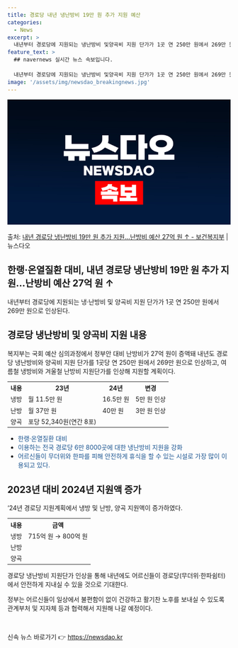 ```yaml
---
title: 경로당 내년 냉난방비 19만 원 추가 지원 예산
categories:
  - News
excerpt: >
  내년부터 경로당에 지원되는 냉난방비 및양곡비 지원 단가가 1곳 연 250만 원에서 269만 원으로 인상된다.…
feature_text: >
  ## navernews 실시간 뉴스 속보입니다.

  내년부터 경로당에 지원되는 냉난방비 및양곡비 지원 단가가 1곳 연 250만 원에서 269만 원으로 인상된다.…
image: '/assets/img/newsdao_breakingnews.jpg'
---
```


![뉴스다오 속보](/assets/img/newsdao_breakingnews.jpg)

<p>출처: <a href="https://newsdao.kr/2868" rel="dofollow">내년 경로당 냉난방비 19만 원 추가 지원…난방비 예산 27억 원 ↑ - 보건복지부</a> | 뉴스다오</p>

<h2>한랭·온열질환 대비, 내년 경로당 냉난방비 19만 원 추가 지원…난방비 예산 27억 원 ↑</h2>

<p data-ke-size="size16">내년부터 경로당에 지원되는 냉·난방비 및 양곡비 지원 단가가 1곳 연 250만 원에서 269만 원으로 인상된다.</p>

<h2 data-ke-size="size26">경로당 냉난방비 및 양곡비 지원 내용</h2>
<p data-ke-size="size16">복지부는 국회 예산 심의과정에서 정부안 대비 난방비가 27억 원이 증액돼 내년도 경로당 냉난방비와 양곡비 지원 단가를 1곳당 연 250만 원에서 269만 원으로 인상하고, 여름철 냉방비와 겨울철 난방비 지원단가를 인상해 지원할 계획이다.</p>

<table>
  <tr>
    <th>내용</th>
    <th>23년</th>
    <th>24년</th>
    <th>변경</th>
  </tr>
  <tr>
    <td>냉방</td>
    <td>월 11.5만 원</td>
    <td>16.5만 원</td>
    <td>5만 원 인상</td>
  </tr>
  <tr>
    <td>난방</td>
    <td>월 37만 원</td>
    <td>40만 원</td>
    <td>3만 원 인상</td>
  </tr>
  <tr>
    <td>양곡</td>
    <td>포당 52,340원(연간 8포)</td>
    <td></td>
    <td></td>
  </tr>
</table>

<ul>
  <li><span style="color: #1a5490;">한랭·온열질환 대비</span></li>
  <li><span style="color: #1a5490;">이용하는 전국 경로당 6만 8000곳에 대한 냉난방비 지원을 강화</span></li>
  <li><span style="color: #1a5490;">어르신들이 무더위와 한파를 피해 안전하게 휴식을 할 수 있는 시설로 가장 많이 이용되고 있다.</span></li>
</ul>

<h2 data-ke-size="size26">2023년 대비 2024년 지원액 증가</h2>
<p data-ke-size="size16">‘24년 경로당 지원계획에서 냉방 및 난방, 양곡 지원액이 증가하였다.</p>

<table>
  <tr>
    <th>내용</th>
    <th>금액</th>
  </tr>
  <tr>
    <td>냉방</td>
    <td>715억 원 → 800억 원</td>
  </tr>
  <tr>
    <td>난방</td>
    <td></td>
  </tr>
  <tr>
    <td>양곡</td>
    <td></td>
  </tr>
</table>

<p data-ke-size="size16">경로당 냉난방비 지원단가 인상을 통해 내년에도 어르신들이 경로당(무더위·한파쉼터)에서 안전하게 지내실 수 있을 것으로 기대한다.</p>
<p data-ke-size="size16">정부는 어르신들이 일상에서 불편함이 없이 건강하고 활기찬 노후를 보내실 수 있도록 관계부처 및 지자체 등과 협력해서 지원해 나갈 예정이다.</p>

<p data-ke-size="size16">&nbsp;</p> 

신속 뉴스 바로가기 👉 <a href="https://newsdao.kr" rel="dofollow">https://newsdao.kr</a>



